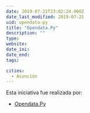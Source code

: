```yaml
---
date: 2019-07-21T23:02:24.000Z
date_last_modified: 2019-07-21
uid: opendata-py
title: "Opendata.Py"
description: ""
type: 
website: 
date_ini: 
date_end: 
tags:

cities: 
  - Asunción
---
```


Esta iniciativa fue realizada por:

- [Opendata.Py](/organizaciones/opendata-py)
